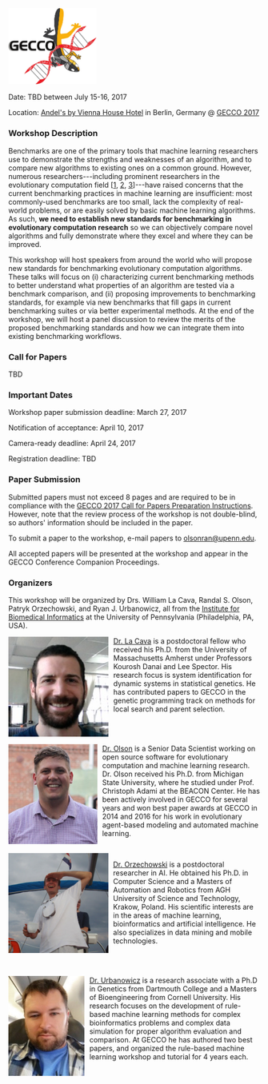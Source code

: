<img src="images/gecco_logo.jpg" width="35%" />

Date: TBD between July 15-16, 2017

Location: [Andel's by Vienna House Hotel](https://www.viennahouse.com/en/andels-berlin/the-hotel/overview.html) in Berlin, Germany @ [GECCO 2017](http://gecco-2017.sigevo.org/)

<!-- No schedule yet
### Schedule

TBD

-->

### Workshop Description

Benchmarks are one of the primary tools that machine learning researchers use to demonstrate the strengths and weaknesses of an algorithm, and to compare new algorithms to existing ones on a common ground. However, numerous researchers---including prominent researchers in the evolutionary computation field [[1](https://cs.gmu.edu/~sean/papers/gecco12benchmarks3.pdf), [2](http://dl.acm.org/citation.cfm?id=2330273), [3](https://dspace.mit.edu/openaccess-disseminate/1721.1/104909)]---have raised concerns that the current benchmarking practices in machine learning are insufficient: most commonly-used benchmarks are too small, lack the complexity of real-world problems, or are easily solved by basic machine learning algorithms. As such, **we need to establish new standards for benchmarking in evolutionary computation research** so we can objectively compare novel algorithms and fully demonstrate where they excel and where they can be improved.

This workshop will host speakers from around the world who will propose new standards for benchmarking evolutionary computation algorithms. These talks will focus on (i) characterizing current benchmarking methods to better understand what properties of an algorithm are tested via a benchmark comparison, and (ii) proposing improvements to benchmarking standards, for example via new benchmarks that fill gaps in current benchmarking suites or via better experimental methods. At the end of the workshop, we will host a panel discussion to review the merits of the proposed benchmarking standards and how we can integrate them into existing benchmarking workflows.

### Call for Papers

TBD

### Important Dates

Workshop paper submission deadline: March 27, 2017

Notification of acceptance: April 10, 2017

Camera-ready deadline: April 24, 2017

Registration deadline: TBD

### Paper Submission

Submitted papers must not exceed 8 pages and are required to be in compliance with the [GECCO 2017 Call for Papers Preparation Instructions](http://gecco-2017.sigevo.org/index.html/Call+for+Papers). However, note that the review process of the workshop is not double-blind, so authors' information should be included in the paper.

To submit a paper to the workshop, e-mail papers to <a href="mailto:olsonran@upenn.edu">olsonran@upenn.edu</a>.

All accepted papers will be presented at the workshop and appear in the GECCO Conference Companion Proceedings.

### Organizers

This workshop will be organized by Drs. William La Cava, Randal S. Olson, Patryk Orzechowski, and Ryan J. Urbanowicz, all from the [Institute for Biomedical Informatics](http://upibi.org/) at the University of Pennsylvania (Philadelphia, PA, USA).

<img src="images/bill.jpg" height="200px" align="left" style="margin-right:10px" />

[Dr. La Cava](http://www.williamlacava.com/) is a postdoctoral fellow who received his Ph.D. from the University of Massachusetts Amherst under Professors Kourosh Danai and Lee Spector. His research focus is system identification for dynamic systems in statistical genetics. He has contributed papers to GECCO in the genetic programming track on methods for local search and parent selection.

<br /><br />

<img src="images/randy.jpg" height="200px" align="left" style="margin-right:10px" />

[Dr. Olson](http://www.randalolson.com/) is a Senior Data Scientist working on open source software for evolutionary computation and machine learning research. Dr. Olson received his Ph.D. from Michigan State University, where he studied under Prof. Christoph Adami at the BEACON Center. He has been actively involved in GECCO for several years and won best paper awards at GECCO in 2014 and 2016 for his work in evolutionary agent-based modeling and automated machine learning.

<br />
<img src="images/patryk.jpg" height="200px" align="left" style="margin-right:10px" />

[Dr. Orzechowski](http://home.agh.edu.pl/~patrick/) is a postdoctoral researcher in AI. He obtained his Ph.D. in Computer Science and a Masters of Automation and Robotics from AGH University of Science and Technology, Krakow, Poland. His scientific interests are in the areas of machine learning, bioinformatics and artificial intelligence. He also specializes in data mining and mobile technologies.

<br /><br />

<img src="images/ryan.jpg" height="200px" align="left" style="margin-right:10px" />

[Dr. Urbanowicz](http://www.ryanurbanowicz.com/) is a research associate with a Ph.D in Genetics from Dartmouth College and a Masters of Bioengineering from Cornell University. His research focuses on the development of rule-based machine learning methods for complex bioinformatics problems and complex data simulation for proper algorithm evaluation and comparison. At GECCO he has authored two best papers, and organized the rule-based machine learning workshop and tutorial for 4 years each.
